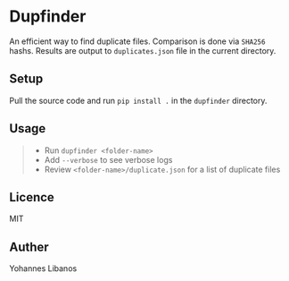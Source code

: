 # Dupfinder

An efficient way to find duplicate files.
Comparison is done via `SHA256` hashs. Results are output to `duplicates.json` file in the current directory.

## Setup
Pull the source code
and run `pip install .` in the `dupfinder` directory.

## Usage

> - Run `dupfinder <folder-name>`
> - Add `--verbose` to see verbose logs
> - Review `<folder-name>/duplicate.json` for a list of duplicate files




## Licence
MIT

## Auther
Yohannes Libanos

